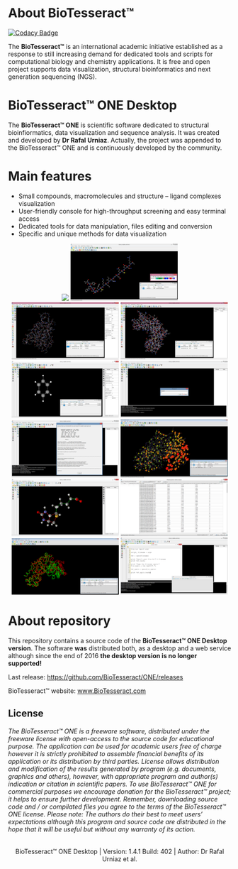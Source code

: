 # About BioTesseract™  

[![Codacy Badge](https://api.codacy.com/project/badge/Grade/1a9f16f5e14c4d049a1340db9760e862)](https://app.codacy.com/app/RafalUrniaz/ONE?utm_source=github.com&utm_medium=referral&utm_content=RafalUrniaz/ONE&utm_campaign=Badge_Grade_Dashboard)

The **BioTesseract™** is an international academic initiative established as a response to still increasing demand for dedicated tools and scripts for computational biology and chemistry applications. It is free and open project supports data visualization, structural bioinformatics and next generation sequencing (NGS).

# BioTesseract™ ONE Desktop 

The **BioTesseract™ ONE** is scientific software dedicated to structural bioinfiormatics, data visualization and sequence analysis. It was created and developed by **Dr Rafal Urniaz**. Actually, the project was appended to the BioTesseract™ ONE and is continuously developed by the community. 

# Main features
* Small compounds, macromolecules and structure – ligand complexes visualization
* User-friendly console for high-throughput screening and easy terminal access
* Dedicated tools for data manipulation, files editing and conversion
* Specific and unique methods for data visualization

<p align="center"><a href="https://cloud.githubusercontent.com/assets/17867916/17083857/b8ed576a-51a4-11e6-89c8-1d5a400473cf.png"><img src="https://cloud.githubusercontent.com/assets/17867916/17083857/b8ed576a-51a4-11e6-89c8-1d5a400473cf.png" width="48%"></a>  <a href="docs/1.png"><img src="docs/1.png" width="48%"></a>  <a href="docs/3.png"><img src="docs/3.png" width="48%"></a>  <a href="docs/4.png"><img src="docs/4.png" width="48%"></a>  <a href="docs/5.png"><img src="docs/5.png" width="48%"></a>  <a href="docs/6.png"><img src="docs/6.png" width="48%"></a>  <a href="docs/7.png"><img src="docs/7.png" width="48%"></a>  <a href="docs/8.png"><img src="docs/8.png" width="48%"></a>  <a href="docs/9.png"><img src="docs/9.png" width="48%"></a>  <a href="docs/10.png"><img src="docs/10.png" width="48%"></a>  <a href="docs/11.png"><img src="docs/11.png" width="48%"></a></a>  <a href="docs/13.png"><img src="docs/13.png" width="48%"></a></p>



# About repository

This repository contains a source code of the **BioTesseract™ ONE Desktop version**. The software **was** distributed both, as a desktop and a web service although since the end of 2016 **the desktop version is no longer supported!**  

Last release: https://github.com/BioTesseract/ONE/releases

BioTesseract™ website: www.BioTesseract.com

## License
###### The BioTesseract™ ONE is a freeware software, distributed under the freeware license with open-access to the source code for educational purpose. The application can be used for academic users free of charge however it is strictly prohibited to assemble financial benefits of its application or its distribution by third parties. License allows distribution and modification of the results generated by program (e.g. documents, graphics and others), however, with appropriate program and author(s) indication or citation in scientific papers. To use BioTesseract™ ONE for commercial purposes we encourage donation for the BioTesseract™ project; it helps to ensure further development. Remember, downloading source code and / or compilated files you agree to the terms of the BioTesseract™ ONE license. Please note: The authors do their best to meet users’ expectations although this program and source code are distributed in the hope that it will be useful but without any warranty of its action.

<div align="center" style="bottom: 60px; ">
BioTesseract™ ONE Desktop | Version: 1.4.1 Build: 402 | Author: Dr Rafal Urniaz et al.
</div>
